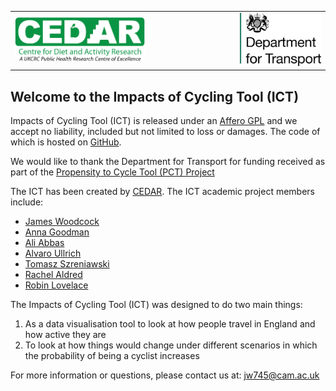 <div>
<table width="70%" border="0" cellpadding="0">
<tr>
<td align="left" valign="left">

<a href="http://www.cedar.iph.cam.ac.uk/" target="_blank">
  <img src="./assets/CEDAR_greenlogo.png" width = "60%" height = "60%"/>
</a>
</td>

<td align="right" valign="right">
<a href="https://www.gov.uk/government/organisations/department-for-transport" target="_blank">
  <img src="./assets/Department_for_Transport.png" width = "100%" height = "70%"/>
</a>
</td>
</tr>

</table>
</div>


## Welcome to the Impacts of Cycling Tool (ICT)

Impacts of Cycling Tool (ICT) is released under an <a href="https://github.com/ITHIM/ICT/blob/regional/LICENSE" target = '_blank'>Affero GPL</a> and we accept no liability, included but not limited to loss or damages. The code of which is hosted on <a href="https://github.com/ITHIM/ICT/tree/regional" target="_blank">GitHub</a>.

We would like to thank the Department for Transport for funding received as part of the <a href ="www.pct.bike" target="_blank">Propensity to Cycle Tool (PCT) Project </a>

The ICT has been created by <a href = "http://www.cedar.iph.cam.ac.uk/" target = "_blank">CEDAR</a>. The ICT academic project members include:

* <a href="http://www.cedar.iph.cam.ac.uk/people/leads/james-woodcock/" target = "_blank">James Woodcock</a> 
* <a href="http://www.lshtm.ac.uk/aboutus/people/goodman.anna" target = "_blank">Anna Goodman</a>
* <a href="http://www.cedar.iph.cam.ac.uk/people/cdfs/ali-abbas/" target = "_blank">Ali Abbas</a>
* <a href="http://www.cedar.iph.cam.ac.uk/people/support/alvaro-ullrich/" target = "_blank">Alvaro Ullrich</a> 
* <a href = "http://szreniawski.pl/tomasz" target = "_blank">Tomasz Szreniawski</a>
* <a href="http://rachelaldred.org/" target = "_blank">Rachel Aldred</a> 
* <a href="http://robinlovelace.net/" target = "_blank">Robin Lovelace</a>
    
The Impacts of Cycling Tool (ICT) was designed to do two main things:

1. As a data visualisation tool to look at how people travel in England and how active they are
2. To look at how things would change under different scenarios in which the probability of being a cyclist increases

For more information or questions, please contact us at: jw745@cam.ac.uk
